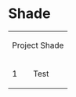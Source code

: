 # Shade
<html>
 <table style="width:100%">
    <tr>
      <td colspan="2"><p>Project Shade</p></td>
    </tr>
   <tr><td><p>1</p></td>
     <td><p>Test</p></td>
   </tr>
    
  </table>
    
